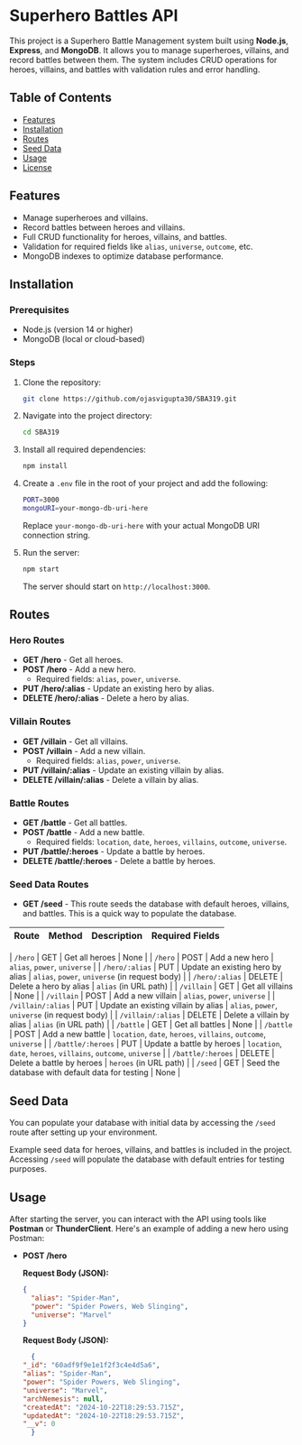 # Superhero Battles API

This project is a Superhero Battle Management system built using **Node.js**, **Express**, and **MongoDB**. It allows you to manage superheroes, villains, and record battles between them. The system includes CRUD operations for heroes, villains, and battles with validation rules and error handling.

## Table of Contents

- [Features](#features)
- [Installation](#installation)
- [Routes](#routes)
- [Seed Data](#seed-data)
- [Usage](#usage)
- [License](#license)

## Features

- Manage superheroes and villains.
- Record battles between heroes and villains.
- Full CRUD functionality for heroes, villains, and battles.
- Validation for required fields like `alias`, `universe`, `outcome`, etc.
- MongoDB indexes to optimize database performance.

## Installation

### Prerequisites

- Node.js (version 14 or higher)
- MongoDB (local or cloud-based)

### Steps

1. Clone the repository:

    ```bash
    git clone https://github.com/ojasvigupta30/SBA319.git
    ```

2. Navigate into the project directory:

    ```bash
    cd SBA319
    ```

3. Install all required dependencies:

    ```bash
    npm install
    ```

4. Create a `.env` file in the root of your project and add the following:

    ```bash
    PORT=3000
    mongoURI=your-mongo-db-uri-here
    ```

    Replace `your-mongo-db-uri-here` with your actual MongoDB URI connection string.

5. Run the server:

    ```bash
    npm start
    ```

    The server should start on `http://localhost:3000`.

## Routes

### Hero Routes

- **GET /hero** - Get all heroes.
- **POST /hero** - Add a new hero.
  - Required fields: `alias`, `power`, `universe`.
- **PUT /hero/:alias** - Update an existing hero by alias.
- **DELETE /hero/:alias** - Delete a hero by alias.

### Villain Routes

- **GET /villain** - Get all villains.
- **POST /villain** - Add a new villain.
  - Required fields: `alias`, `power`, `universe`.
- **PUT /villain/:alias** - Update an existing villain by alias.
- **DELETE /villain/:alias** - Delete a villain by alias.

### Battle Routes

- **GET /battle** - Get all battles.
- **POST /battle** - Add a new battle.
  - Required fields: `location`, `date`, `heroes`, `villains`, `outcome`, `universe`.
- **PUT /battle/:heroes** - Update a battle by heroes.
- **DELETE /battle/:heroes** - Delete a battle by heroes.

### Seed Data Routes

- **GET /seed** - This route seeds the database with default heroes, villains, and battles. This is a quick way to populate the database.

| **Route**               | **Method** | **Description**                                    | **Required Fields**                                         |
|-------------------------|------------|----------------------------------------------------|-------------------------------------------------------------|


| `/hero`                 | GET        | Get all heroes                                     | None                                                        |
| `/hero`                 | POST       | Add a new hero                                     | `alias`, `power`, `universe`                                 |
| `/hero/:alias`          | PUT        | Update an existing hero by alias                   | `alias`, `power`, `universe` (in request body)               |
| `/hero/:alias`          | DELETE     | Delete a hero by alias                             | `alias` (in URL path)                                        |
| `/villain`              | GET        | Get all villains                                   | None                                                        |
| `/villain`              | POST       | Add a new villain                                  | `alias`, `power`, `universe`                                 |
| `/villain/:alias`       | PUT        | Update an existing villain by alias                | `alias`, `power`, `universe` (in request body)               |
| `/villain/:alias`       | DELETE     | Delete a villain by alias                          | `alias` (in URL path)                                        |
| `/battle`               | GET        | Get all battles                                    | None                                                        |
| `/battle`               | POST       | Add a new battle                                   | `location`, `date`, `heroes`, `villains`, `outcome`, `universe` |
| `/battle/:heroes`       | PUT        | Update a battle by heroes                          | `location`, `date`, `heroes`, `villains`, `outcome`, `universe` |
| `/battle/:heroes`       | DELETE     | Delete a battle by heroes                          | `heroes` (in URL path)                                       |
| `/seed`                 | GET        | Seed the database with default data for testing    | None                                                        |



## Seed Data

You can populate your database with initial data by accessing the `/seed` route after setting up your environment.

Example seed data for heroes, villains, and battles is included in the project. Accessing `/seed` will populate the database with default entries for testing purposes.

## Usage

After starting the server, you can interact with the API using tools like **Postman** or **ThunderClient**. Here's an example of adding a new hero using Postman:

- **POST /hero**

     **Request Body (JSON):**

  ```json
  {
    "alias": "Spider-Man",
    "power": "Spider Powers, Web Slinging",
    "universe": "Marvel"
  }
  ```

     **Request Body (JSON):**

  ```json
    {
  "_id": "60adf9f9e1e1f2f3c4e4d5a6",
  "alias": "Spider-Man",
  "power": "Spider Powers, Web Slinging",
  "universe": "Marvel",
  "archNemesis": null,
  "createdAt": "2024-10-22T18:29:53.715Z",
  "updatedAt": "2024-10-22T18:29:53.715Z",
  "__v": 0
    }
    ```


